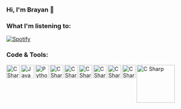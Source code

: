 ### Hi, I'm Brayan 👋

<!--
**BrayanMontoya/BrayanMontoya** is a ✨ _special_ ✨ repository because its `README.md` (this file) appears on your GitHub profile.

Here are some ideas to get you started:

- 🔭 I’m currently working on ...
- 🌱 I’m currently learning ...
- 👯 I’m looking to collaborate on ...
- 🤔 I’m looking for help with ...
- 💬 Ask me about ...
- 📫 How to reach me: ...
- 😄 Pronouns: ...
- ⚡ Fun fact: ...
-->
### What I'm listening to:

[![Spotify](https://novatorem-brayanmontoya.vercel.app/api/spotify)](https://open.spotify.com/user/12175940851)

### Code & Tools:

<img align="left" alt="C Sharp" width="35px" src="https://seeklogo.com/images/C/c-sharp-c-logo-02F17714BA-seeklogo.com.png"/>
<img align="left" alt="Java" width="35px" src="https://seeklogo.com/images/J/java-logo-7833D1D21A-seeklogo.com.png"/>
<img align="left" alt="Python" width="35px" src="https://seeklogo.com/images/P/python-logo-A32636CAA3-seeklogo.com.png"/>
<img align="left" alt="C Sharp" width="35px" src="https://seeklogo.com/images/A/angular-logo-B76B1CDE98-seeklogo.com.png"/>
<img align="left" alt="C Sharp" width="35px" src="https://seeklogo.com/images/J/javascript-js-logo-2949701702-seeklogo.com.png"/>
<img align="left" alt="C Sharp" width="35px" src="https://seeklogo.com/images/C/css-3-logo-AF06D75231-seeklogo.com.png"/>
<img align="left" alt="C Sharp" width="35px" src="https://seeklogo.com/images/H/html5-logo-EF92D240D7-seeklogo.com.png"/>
<img align="left" alt="C Sharp" width="35px" src="https://seeklogo.com/images/V/visual-studio-logo-14F95CF819-seeklogo.com.png"/>
<img align="left" alt="C Sharp" width="35px" src="https://seeklogo.com/images/V/visual-studio-code-logo-449D71944F-seeklogo.com.png"/>
<img align="left" alt="C Sharp" width="100px" src="https://seeklogo.com/images/I/ionic-logo-4D2D1A2AC6-seeklogo.com.png"/>

